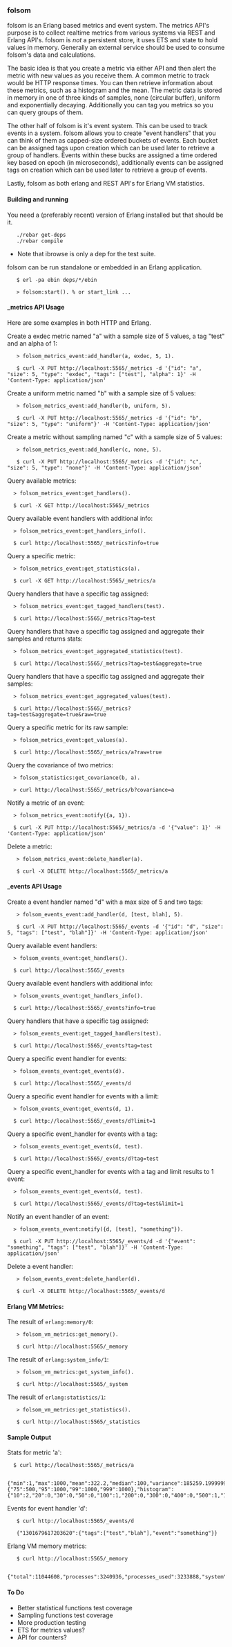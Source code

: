 ### folsom

folsom is an Erlang based metrics and event system. The metrics API's purpose is to collect realtime metrics from various systems via REST and Erlang API's. folsom is *not* a persistent store, it uses ETS and state to hold values in memory. Generally an external service should be used to consume folsom's data and calculations.

The basic idea is that you create a metric via either API and then alert the metric with new values as you receive them. A common metric to track would be HTTP response times. You can then retrieve information about these metrics, such as a histogram and the mean. The metric data is stored in memory in one of three kinds of samples, none (circular buffer), uniform and exponentially decaying. Additionally you can tag you metrics so you can query groups of them.

The other half of folsom is it's event system. This can be used to track events in a system. folsom allows you to create "event handlers" that you can think of them as capped-size ordered buckets of events. Each bucket can be assigned tags upon creation which can be used later to retrieve a group of handlers. Events within these bucks are assigned a time ordered key based on epoch (in microseconds), additionally events can be assigned tags on creation which can be used later to retrieve a group of events.

Lastly, folsom as both erlang and REST API's for Erlang VM statistics.

#### Building and running

You need a (preferably recent) version of Erlang installed but that should be it.

       ./rebar get-deps
       ./rebar compile

* Note that ibrowse is only a dep for the test suite.

folsom can be run standalone or embedded in an Erlang application.

       $ erl -pa ebin deps/*/ebin

       > folsom:start(). % or start_link ...

#### _metrics API Usage

Here are some examples in both HTTP and Erlang.

Create a exdec metric named "a" with a sample size of 5 values, a tag "test" and an alpha of 1:

       > folsom_metrics_event:add_handler(a, exdec, 5, 1).

       $ curl -X PUT http://localhost:5565/_metrics -d '{"id": "a", "size": 5, "type": "exdec", "tags": ["test"], "alpha": 1}' -H 'Content-Type: application/json'

Create a uniform metric named "b" with a sample size of 5 values:

       > folsom_metrics_event:add_handler(b, uniform, 5).

       $ curl -X PUT http://localhost:5565/_metrics -d '{"id": "b", "size": 5, "type": "uniform"}' -H 'Content-Type: application/json'

Create a metric without sampling named "c" with a sample size of 5 values:

       > folsom_metrics_event:add_handler(c, none, 5).

       $ curl -X PUT http://localhost:5565/_metrics -d '{"id": "c", "size": 5, "type": "none"}' -H 'Content-Type: application/json'

Query available metrics:

      > folsom_metrics_event:get_handlers().

      $ curl -X GET http://localhost:5565/_metrics

Query available event handlers with additional info:

      > folsom_metrics_event:get_handlers_info().

      $ curl http://localhost:5565/_metrics?info=true

Query a specific metric:

      > folsom_metrics_event:get_statistics(a).

      $ curl -X GET http://localhost:5565/_metrics/a

Query handlers that have a specific tag assigned:

      > folsom_metrics_event:get_tagged_handlers(test).

      $ curl http://localhost:5565/_metrics?tag=test

Query handlers that have a specific tag assigned and aggregate their samples and returns stats:

      > folsom_metrics_event:get_aggregated_statistics(test).

      $ curl http://localhost:5565/_metrics?tag=test&aggregate=true

Query handlers that have a specific tag assigned and aggregate their samples:

      > folsom_metrics_event:get_aggregated_values(test).

      $ curl http://localhost:5565/_metrics?tag=test&aggregate=true&raw=true

Query a specific metric for its raw sample:

      > folsom_metrics_event:get_values(a).

      $ curl http://localhost:5565/_metrics/a?raw=true

Query the covariance of two metrics:

      > folsom_statistics:get_covariance(b, a).

      > curl http://localhost:5565/_metrics/b?covariance=a

Notify a metric of an event:

      > folsom_metrics_event:notify({a, 1}).

      $ curl -X PUT http://localhost:5565/_metrics/a -d '{"value": 1}' -H 'Content-Type: application/json'

Delete a metric:

       > folsom_metrics_event:delete_handler(a).

       $ curl -X DELETE http://localhost:5565/_metrics/a

#### _events API Usage

Create a event handler named "d" with a max size of 5 and two tags:

       > folsom_events_event:add_handler(d, [test, blah], 5).

       $ curl -X PUT http://localhost:5565/_events -d '{"id": "d", "size": 5, "tags": ["test", "blah"]}' -H 'Content-Type: application/json'

Query available event handlers:

      > folsom_events_event:get_handlers().

      $ curl http://localhost:5565/_events

Query available event handlers with additional info:

      > folsom_events_event:get_handlers_info().

      $ curl http://localhost:5565/_events?info=true

Query handlers that have a specific tag assigned:

      > folsom_events_event:get_tagged_handlers(test).

      $ curl http://localhost:5565/_events?tag=test

Query a specific event handler for events:

      > folsom_events_event:get_events(d).

      $ curl http://localhost:5565/_events/d

Query a specific event handler for events with a limit:

      > folsom_events_event:get_events(d, 1).

      $ curl http://localhost:5565/_events/d?limit=1

Query a specific event_handler for events with a tag:

      > folsom_events_event:get_events(d, test).

      $ curl http://localhost:5565/_events/d?tag=test

Query a specific event_handler for events with a tag and limit results to 1 event:

      > folsom_events_event:get_events(d, test).

      $ curl http://localhost:5565/_events/d?tag=test&limit=1

Notify an event handler of an event:

      > folsom_events_event:notify({d, [test], "something"}).

      $ curl -X PUT http://localhost:5565/_events/d -d '{"event": "something", "tags": ["test", "blah"]}' -H 'Content-Type: application/json'

Delete a event handler:

       > folsom_events_event:delete_handler(d).

       $ curl -X DELETE http://localhost:5565/_events/d

#### Erlang VM Metrics:

The result of `erlang:memory/0`:

       > folsom_vm_metrics:get_memory().

       $ curl http://localhost:5565/_memory

The result of `erlang:system_info/1`:

       > folsom_vm_metrics:get_system_info().

       $ curl http://localhost:5565/_system

The result of `erlang:statistics/1`:

       > folsom_vm_metrics:get_statistics().

       $ curl http://localhost:5565/_statistics

#### Sample Output

Stats for metric 'a':

      $ curl http://localhost:5565/_metrics/a

      {"min":1,"max":1000,"mean":322.2,"median":100,"variance":185259.19999999998,"standard_deviation":430.4174717643325,"skewness":1.2670136514902162,"kurtosis":-1.2908313302242205,"percentile":{"75":500,"95":1000,"99":1000,"999":1000},"histogram":{"10":2,"20":0,"30":0,"50":0,"100":1,"200":0,"300":0,"400":0,"500":1,"1000":1,"99999999999999":0}}

Events for event handler 'd':

       $ curl http://localhost:5565/_events/d

       {"1301679617203620":{"tags":["test","blah"],"event":"something"}}

Erlang VM memory metrics:

       $ curl http://localhost:5565/_memory

       {"total":11044608,"processes":3240936,"processes_used":3233888,"system":7803672,"atom":532137,"atom_used":524918,"binary":696984,"code":4358030,"ets":385192}


#### To Do

* Better statistical functions test coverage
* Sampling functions test coverage
* More production testing
* ETS for metrics values?
* API for counters?
